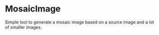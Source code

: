 MosaicImage
===========

Simple tool to generate a mosaic image based on a source image and a lot of smaller images.
